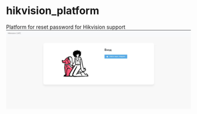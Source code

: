 # hikvision_platform
Platform for reset password for Hikvision support
![alt text](docs/img/index.jpg)
